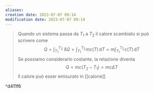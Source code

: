 ```yaml
---
aliases: 
creation date: 2023-07-07 09:14
modification date: 2023-07-07 09:14
---
```


>Quando un sistema passa da $T_{1}$ a $T_{2}$ il calore scambiato si può scrivere come
>$$ Q = \int _{T_{1}}^{T_{2}} \! \, \mathrm{\delta}Q = \int _{T_{1}}^{T_{2}} \!mc(T) \, \mathrm{d}T = m \int_{T_{1}}^{T_{2}}  \! c(T)\, \mathrm{d}T    $$
>Se possiamo considerarlo costante, la relazione diventa
>$$ Q = mc(T_{2} - T_{1}) = mc\Delta T $$
>Il calore può esser emisurato in [[calorie]]

^d411f6

